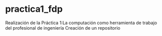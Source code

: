 # practica1_fdp
Realización de la Práctica 1:La computación como herramienta de trabajo del profesional de ingeniería 
Creación de un repositorio 
